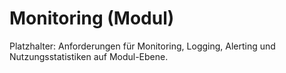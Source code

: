 # Monitoring (Modul)

Platzhalter: Anforderungen für Monitoring, Logging, Alerting und Nutzungsstatistiken auf Modul-Ebene.
